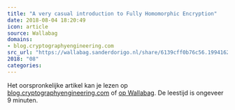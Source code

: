 ```yaml
---
title: "A very casual introduction to Fully Homomorphic Encryption"
date: 2018-08-04 18:20:49
icon: article
source: Wallabag
domains:
- blog.cryptographyengineering.com
src_url: "https://wallabag.sanderdorigo.nl/share/6139cff0b76c56.19941626"
2018: "08"
categories:
---
```

Het oorspronkelijke artikel kan je lezen op [blog.cryptographyengineering.com](https://blog.cryptographyengineering.com/2012/01/02/very-casual-introduction-to-fully/) of [op Wallabag](https://wallabag.sanderdorigo.nl/share/6139cff0b76c56.19941626). De leestijd is ongeveer 9 minuten.